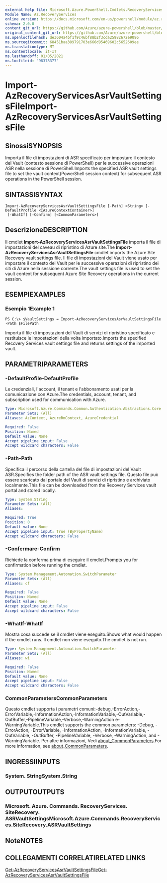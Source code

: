 ```yaml
---
external help file: Microsoft.Azure.PowerShell.Cmdlets.RecoveryServices.SiteRecovery.dll-Help.xml
Module Name: Az.RecoveryServices
online version: https://docs.microsoft.com/en-us/powershell/module/az.recoveryservices/import-azrecoveryservicesasrvaultsettingsfile
schema: 2.0.0
content_git_url: https://github.com/Azure/azure-powershell/blob/master/src/RecoveryServices/RecoveryServices/help/Import-AzRecoveryServicesAsrVaultSettingsFile.md
original_content_git_url: https://github.com/Azure/azure-powershell/blob/master/src/RecoveryServices/RecoveryServices/help/Import-AzRecoveryServicesAsrVaultSettingsFile.md
ms.openlocfilehash: de3604a4bf1f9c46bf88b2f3cda25982672e9096
ms.sourcegitcommit: 68451baa389791703e666d95469602c5652609ee
ms.translationtype: MT
ms.contentlocale: it-IT
ms.lasthandoff: 01/05/2021
ms.locfileid: "98378377"
---
```

# <span data-ttu-id="55db6-101">Import-AzRecoveryServicesAsrVaultSettingsFile</span><span class="sxs-lookup"><span data-stu-id="55db6-101">Import-AzRecoveryServicesAsrVaultSettingsFile</span></span>

## <span data-ttu-id="55db6-102">Sinossi</span><span class="sxs-lookup"><span data-stu-id="55db6-102">SYNOPSIS</span></span>
<span data-ttu-id="55db6-103">Importa il file di impostazioni di ASR specificato per impostare il contesto del Vault (contesto sessione di PowerShell) per le successive operazioni ASR nella sessione di PowerShell.</span><span class="sxs-lookup"><span data-stu-id="55db6-103">Imports the specified ASR vault settings file to set the vault context(PowerShell session context) for subsequent ASR operations in the PowerShell session.</span></span> 

## <span data-ttu-id="55db6-104">SINTASSI</span><span class="sxs-lookup"><span data-stu-id="55db6-104">SYNTAX</span></span>

```
Import-AzRecoveryServicesAsrVaultSettingsFile [-Path] <String> [-DefaultProfile <IAzureContextContainer>]
 [-WhatIf] [-Confirm] [<CommonParameters>]
```

## <span data-ttu-id="55db6-105">Descrizione</span><span class="sxs-lookup"><span data-stu-id="55db6-105">DESCRIPTION</span></span>
<span data-ttu-id="55db6-106">Il cmdlet **Import-AzRecoveryServicesAsrVaultSettingsFile** importa il file di impostazioni del caveau di ripristino di Azure site.</span><span class="sxs-lookup"><span data-stu-id="55db6-106">The **Import-AzRecoveryServicesAsrVaultSettingsFile** cmdlet imports the Azure Site Recovery vault settings file.</span></span> <span data-ttu-id="55db6-107">Il file di impostazioni del Vault viene usato per impostare il contesto del Vault per le successive operazioni di ripristino dei siti di Azure nella sessione corrente.</span><span class="sxs-lookup"><span data-stu-id="55db6-107">The vault settings file is used to set the vault context for subsequent Azure Site Recovery operations in the current session.</span></span>

## <span data-ttu-id="55db6-108">ESEMPI</span><span class="sxs-lookup"><span data-stu-id="55db6-108">EXAMPLES</span></span>

### <span data-ttu-id="55db6-109">Esempio 1</span><span class="sxs-lookup"><span data-stu-id="55db6-109">Example 1</span></span>
```
PS C:\> $VaultSettings = Import-AzRecoveryServicesAsrVaultSettingsFile -Path $FilePath
```

<span data-ttu-id="55db6-110">Importa il file di impostazioni del Vault di servizi di ripristino specificato e restituisce le impostazioni della volta importato.</span><span class="sxs-lookup"><span data-stu-id="55db6-110">Imports the specified Recovery Services vault settings file and returns settings of the imported vault.</span></span>

## <span data-ttu-id="55db6-111">PARAMETRI</span><span class="sxs-lookup"><span data-stu-id="55db6-111">PARAMETERS</span></span>

### <span data-ttu-id="55db6-112">-DefaultProfile</span><span class="sxs-lookup"><span data-stu-id="55db6-112">-DefaultProfile</span></span>
<span data-ttu-id="55db6-113">Le credenziali, l'account, il tenant e l'abbonamento usati per la comunicazione con Azure.</span><span class="sxs-lookup"><span data-stu-id="55db6-113">The credentials, account, tenant, and subscription used for communication with Azure.</span></span>


```yaml
Type: Microsoft.Azure.Commands.Common.Authentication.Abstractions.Core.IAzureContextContainer
Parameter Sets: (All)
Aliases: AzContext, AzureRmContext, AzureCredential

Required: False
Position: Named
Default value: None
Accept pipeline input: False
Accept wildcard characters: False
```

### <span data-ttu-id="55db6-114">-Path</span><span class="sxs-lookup"><span data-stu-id="55db6-114">-Path</span></span>
<span data-ttu-id="55db6-115">Specifica il percorso della cartella del file di impostazioni del Vault ASR.</span><span class="sxs-lookup"><span data-stu-id="55db6-115">Specifies the folder path of the ASR vault settings file.</span></span>
<span data-ttu-id="55db6-116">Questo file può essere scaricato dal portale del Vault di servizi di ripristino e archiviato localmente.</span><span class="sxs-lookup"><span data-stu-id="55db6-116">This file can be downloaded from the Recovery Services vault portal and stored locally.</span></span>

```yaml
Type: System.String
Parameter Sets: (All)
Aliases:

Required: True
Position: 0
Default value: None
Accept pipeline input: True (ByPropertyName)
Accept wildcard characters: False
```

### <span data-ttu-id="55db6-117">-Confermare</span><span class="sxs-lookup"><span data-stu-id="55db6-117">-Confirm</span></span>
<span data-ttu-id="55db6-118">Richiede la conferma prima di eseguire il cmdlet.</span><span class="sxs-lookup"><span data-stu-id="55db6-118">Prompts you for confirmation before running the cmdlet.</span></span>

```yaml
Type: System.Management.Automation.SwitchParameter
Parameter Sets: (All)
Aliases: cf

Required: False
Position: Named
Default value: None
Accept pipeline input: False
Accept wildcard characters: False
```

### <span data-ttu-id="55db6-119">-WhatIf</span><span class="sxs-lookup"><span data-stu-id="55db6-119">-WhatIf</span></span>
<span data-ttu-id="55db6-120">Mostra cosa succede se il cmdlet viene eseguito.</span><span class="sxs-lookup"><span data-stu-id="55db6-120">Shows what would happen if the cmdlet runs.</span></span> <span data-ttu-id="55db6-121">Il cmdlet non viene eseguito.</span><span class="sxs-lookup"><span data-stu-id="55db6-121">The cmdlet is not run.</span></span>

```yaml
Type: System.Management.Automation.SwitchParameter
Parameter Sets: (All)
Aliases: wi

Required: False
Position: Named
Default value: None
Accept pipeline input: False
Accept wildcard characters: False
```

### <span data-ttu-id="55db6-122">CommonParameters</span><span class="sxs-lookup"><span data-stu-id="55db6-122">CommonParameters</span></span>
<span data-ttu-id="55db6-123">Questo cmdlet supporta i parametri comuni:-debug,-ErrorAction,-ErrorVariable,-InformationAction,-InformationVariable,-OutVariable,-OutBuffer,-PipelineVariable,-Verbose,-WarningAction e-WarningVariable.</span><span class="sxs-lookup"><span data-stu-id="55db6-123">This cmdlet supports the common parameters: -Debug, -ErrorAction, -ErrorVariable, -InformationAction, -InformationVariable, -OutVariable, -OutBuffer, -PipelineVariable, -Verbose, -WarningAction, and -WarningVariable.</span></span> <span data-ttu-id="55db6-124">Per altre informazioni, Vedi [about_CommonParameters](http://go.microsoft.com/fwlink/?LinkID=113216).</span><span class="sxs-lookup"><span data-stu-id="55db6-124">For more information, see [about_CommonParameters](http://go.microsoft.com/fwlink/?LinkID=113216).</span></span>

## <span data-ttu-id="55db6-125">INGRESSI</span><span class="sxs-lookup"><span data-stu-id="55db6-125">INPUTS</span></span>

### <span data-ttu-id="55db6-126">System. String</span><span class="sxs-lookup"><span data-stu-id="55db6-126">System.String</span></span>

## <span data-ttu-id="55db6-127">OUTPUT</span><span class="sxs-lookup"><span data-stu-id="55db6-127">OUTPUTS</span></span>

### <span data-ttu-id="55db6-128">Microsoft. Azure. Commands. RecoveryServices. SiteRecovery. ASRVaultSettings</span><span class="sxs-lookup"><span data-stu-id="55db6-128">Microsoft.Azure.Commands.RecoveryServices.SiteRecovery.ASRVaultSettings</span></span>

## <span data-ttu-id="55db6-129">Note</span><span class="sxs-lookup"><span data-stu-id="55db6-129">NOTES</span></span>

## <span data-ttu-id="55db6-130">COLLEGAMENTI CORRELATI</span><span class="sxs-lookup"><span data-stu-id="55db6-130">RELATED LINKS</span></span>

[<span data-ttu-id="55db6-131">Get-AzRecoveryServicesAsrVaultSettingsFile</span><span class="sxs-lookup"><span data-stu-id="55db6-131">Get-AzRecoveryServicesAsrVaultSettingsFile</span></span>](./Get-AzRecoveryServicesAsrVaultSettingsFile.md)
